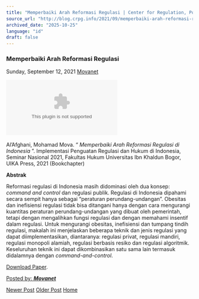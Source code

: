 ```yaml
---
title: "Memperbaiki Arah Reformasi Regulasi | Center for Regulation, Policy and Governance (CRPG)"
source_url: "http://blog.crpg.info/2021/09/memperbaiki-arah-reformasi-regulasi.html"
archived_date: "2025-10-25"
language: "id"
draft: false
---
```


###  Memperbaiki Arah Reformasi Regulasi 

Sunday, September 12, 2021  [ Movanet ](https://www.blogger.com/profile/10356608562678830076 "author profile")

[![](/assets/asset_00011_.bin)](https://blogger.googleusercontent.com/img/b/R29vZ2xl/AVvXsEiL62DrkueXH2MnwRnZlmW_ZZKpRbatsltEo5FJWTM3H-TAIGMkXu26KsslHuQlRfSj0FljRbhSTlPiS1XAgVzDU1USEl9zFTRcnarM2fXjV76TX9XqCdawUDD2HO54gjY9VcccJ1PUA0k/)

  
  


  


Al’Afghani, Mohamad Mova. “ _Memperbaiki Arah Reformasi Regulasi di Indonesia_ ”. Implementasi Penguatan Regulasi dan Hukum di Indonesia, Seminar Nasional 2021, Fakultas Hukum Universitas Ibn Khaldun Bogor, UIKA Press, 2021 (Bookchapter)

  


**Abstrak**

Reformasi regulasi di Indonesia masih didominasi oleh dua konsep: _command and control_ dan regulasi publik. Regulasi di Indonesia dipahami secara sempit hanya sebagai “peraturan perundang-undangan”. Obesitas dan inefisiensi regulasi tidak bisa ditangani hanya dengan cara mengurangi kuantitas peraturan perundang-undangan yang dibuat oleh pemerintah, tetapi dengan mengalihkan fungsi regulasi dan dengan memahami insentif dalam regulasi. Untuk mengurangi obesitas, inefisiensi dan tumpang tindih regulasi, makalah ini menjelaskan beberapa teknik dan jenis regulasi yang dapat diimplementasikan, diantaranya: regulasi privat, regulasi mandiri, regulasi monopoli alamiah, regulasi berbasis resiko dan regulasi algoritmik. Keseluruhan teknik ini dapat dikombinasikan satu sama lain termasuk didalamnya dengan _command-and-control_. 

  


[Download Paper](https://regulasi.net/files/memperbaiki_arah_reformasi_regulasi.pdf).

[ Posted by: _**Movanet**_ ](https://www.blogger.com/profile/10356608562678830076 "author profile")

[ ](https://www.blogger.com/email-post/1800407982648215581/2019941502533715641 "Email Post") [ ](https://www.blogger.com/post-edit.g?blogID=1800407982648215581&postID=2019941502533715641&from=pencil "Edit Post")

[Newer Post](http://blog.crpg.info/2021/09/strengthening-mutual-accountability-and.html "Newer Post") [Older Post](http://blog.crpg.info/2021/09/alienating-private-sector-implications.html "Older Post") [Home](http://blog.crpg.info/)
